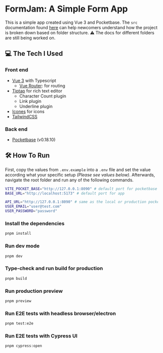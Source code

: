 # FormJam: A Simple Form App

This is a simple app created using Vue 3 and Pocketbase. The `src` documentation found [here](./src/README.md) can help newcomers understand how the project is broken down based on folder structure. :warning: The docs for different folders are still being worked on.

## :computer: The Tech I Used

### Front end

- [Vue 3](https://vuejs.org/) with Typescript
  - [Vue Router](https://router.vuejs.org/): for routing
- [Tiptap](https://tiptap.dev/) for rich text editor
  - Character Count plugin
  - Link plugin
  - Underline plugin
- [Icones](https://icones.js.org/) for icons
- [TailwindCSS](https://tailwindcss.com/)

### Back end

- [Pocketbase](https://pocketbase.io/) (v0.18.10)

## :hammer_and_wrench: How To Run

First, copy the values from `.env.example` into a `.env` file and set the value according what your specific setup _(Please see values below)_. Afterwards, navigate the root folder and run any of the following commands.

```sh
VITE_POCKET_BASE="http://127.0.0.1:8090" # default port for pocketbase
BASE_URL="http://localhost:5173" # default port for app

API_URL="http://127.0.0.1:8090" # same as the local or production pocketbase instance
USER_EMAIL="user@test.com"
USER_PASSWORD="password"
```

### Install the dependencies

```sh
pnpm install
```

### Run dev mode

```sh
pnpm dev
```

### Type-check and run build for production

```sh
pnpm build
```

### Run production preview

```sh
pnpm preview
```

### Run E2E tests with headless browser/electron

```sh
pnpm test:e2e
```

### Run E2E tests with Cypress UI

```sh
pnpm cypress:open
```
